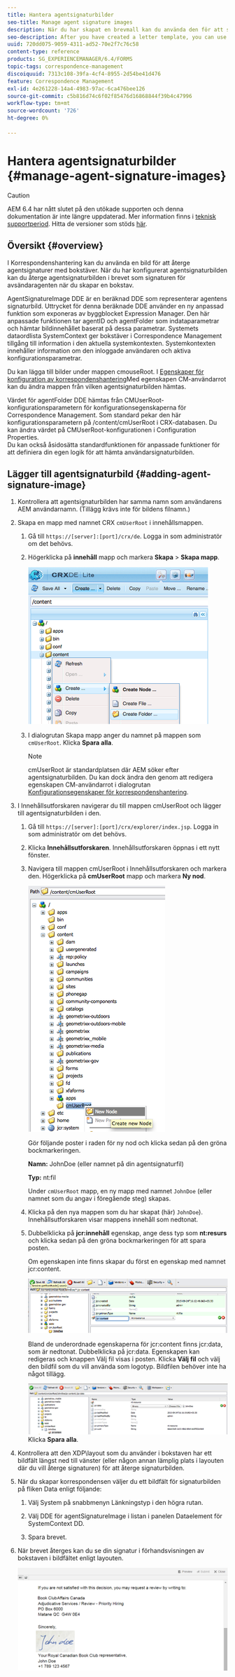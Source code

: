 ```yaml
---
title: Hantera agentsignaturbilder
seo-title: Manage agent signature images
description: När du har skapat en brevmall kan du använda den för att skapa korrespondens i AEM Forms genom att hantera data, innehåll och bilagor.
seo-description: After you have created a letter template, you can use it to create correspondence in AEM Forms by managing data, content, and attachments.
uuid: 720dd075-9059-4311-ad52-70e2f7c76c58
content-type: reference
products: SG_EXPERIENCEMANAGER/6.4/FORMS
topic-tags: correspondence-management
discoiquuid: 7313c108-39fa-4cf4-8955-2d54be41d476
feature: Correspondence Management
exl-id: 4e261228-14a4-4983-97ac-6ca476bee126
source-git-commit: c5b816d74c6f02f85476d16868844f39b4c47996
workflow-type: tm+mt
source-wordcount: '726'
ht-degree: 0%

---
```


# Hantera agentsignaturbilder {#manage-agent-signature-images}

>[!CAUTION]
>
>AEM 6.4 har nått slutet på den utökade supporten och denna dokumentation är inte längre uppdaterad. Mer information finns i [teknisk supportperiod](https://helpx.adobe.com/support/programs/eol-matrix.html). Hitta de versioner som stöds [här](https://experienceleague.adobe.com/docs/).

## Översikt {#overview}

I Korrespondenshantering kan du använda en bild för att återge agentsignaturer med bokstäver. När du har konfigurerat agentsignaturbilden kan du återge agentsignaturbilden i brevet som signaturen för avsändaragenten när du skapar en bokstav.

AgentSignatureImage DDE är en beräknad DDE som representerar agentens signaturbild. Uttrycket för denna beräknade DDE använder en ny anpassad funktion som exponeras av byggblocket Expression Manager. Den här anpassade funktionen tar agentID och agentFolder som indataparametrar och hämtar bildinnehållet baserat på dessa parametrar. Systemets dataordlista SystemContext ger bokstäver i Correspondence Management tillgång till information i den aktuella systemkontexten. Systemkontexten innehåller information om den inloggade användaren och aktiva konfigurationsparametrar.

Du kan lägga till bilder under mappen cmouseRoot. I [Egenskaper för konfiguration av korrespondenshantering](/help/forms/using/cm-configuration-properties.md)Med egenskapen CM-användarrot kan du ändra mappen från vilken agentsignaturbilden hämtas.

Värdet för agentFolder DDE hämtas från CMUserRoot-konfigurationsparametern för konfigurationsegenskaperna för Correspondence Management. Som standard pekar den här konfigurationsparametern på /content/cmUserRoot i CRX-databasen. Du kan ändra värdet på CMUserRoot-konfigurationen i Configuration Properties.\
Du kan också åsidosätta standardfunktionen för anpassade funktioner för att definiera din egen logik för att hämta användarsignaturbilden.

## Lägger till agentsignaturbild {#adding-agent-signature-image}

1. Kontrollera att agentsignaturbilden har samma namn som användarens AEM användarnamn. (Tillägg krävs inte för bildens filnamn.)
1. Skapa en mapp med namnet CRX `cmUserRoot` i innehållsmappen.

   1. Gå till `https://[server]:[port]/crx/de`. Logga in som administratör om det behövs.

   1. Högerklicka på **innehåll** mapp och markera **Skapa** > **Skapa mapp**.

      ![Skapa mapp](assets/1_createnode_cmuserroot.png)

   1. I dialogrutan Skapa mapp anger du namnet på mappen som `cmUserRoot`. Klicka **Spara alla**.

      >[!NOTE]
      >
      >cmUserRoot är standardplatsen där AEM söker efter agentsignaturbilden. Du kan dock ändra den genom att redigera egenskapen CM-användarrot i dialogrutan [Konfigurationsegenskaper för korrespondenshantering](/help/forms/using/cm-configuration-properties.md).

1. I Innehållsutforskaren navigerar du till mappen cmUserRoot och lägger till agentsignaturbilden i den.

   1. Gå till `https://[server]:[port]/crx/explorer/index.jsp`. Logga in som administratör om det behövs.
   1. Klicka **Innehållsutforskaren**. Innehållsutforskaren öppnas i ett nytt fönster.
   1. Navigera till mappen cmUserRoot i Innehållsutforskaren och markera den. Högerklicka på **cmUserRoot** mapp och markera **Ny nod**.

      ![Ny nod i cmUserRoot](assets/2_cmuserroot_newnode.png)

      Gör följande poster i raden för ny nod och klicka sedan på den gröna bockmarkeringen.

      **Namn:** JohnDoe (eller namnet på din agentsignaturfil)

      **Typ:** nt:fil

      Under `cmUserRoot` mapp, en ny mapp med namnet `JohnDoe` (eller namnet som du angav i föregående steg) skapas.

   1. Klicka på den nya mappen som du har skapat (här) `JohnDoe`). Innehållsutforskaren visar mappens innehåll som nedtonat.

   1. Dubbelklicka på **jcr:innehåll** egenskap, ange dess typ som **nt:resurs** och klicka sedan på den gröna bockmarkeringen för att spara posten.

      Om egenskapen inte finns skapar du först en egenskap med namnet jcr:content.

      ![jcr:egenskapen content](assets/3_jcrcontentntresource.png)

      Bland de underordnade egenskaperna för jcr:content finns jcr:data, som är nedtonat. Dubbelklicka på jcr:data. Egenskapen kan redigeras och knappen Välj fil visas i posten. Klicka **Välj fil** och välj den bildfil som du vill använda som logotyp. Bildfilen behöver inte ha något tillägg.

      ![JCR-data](assets/5_jcrdata.png)
   Klicka **Spara alla**.

1. Kontrollera att den XDP\layout som du använder i bokstaven har ett bildfält längst ned till vänster (eller någon annan lämplig plats i layouten där du vill återge signaturen) för att återge signaturbilden.
1. När du skapar korrespondensen väljer du ett bildfält för signaturbilden på fliken Data enligt följande:

   1. Välj System på snabbmenyn Länkningstyp i den högra rutan.

   1. Välj DDE för agentSignatureImage i listan i panelen Dataelement för SystemContext DD.

   1. Spara brevet.

1. När brevet återges kan du se din signatur i förhandsvisningen av bokstaven i bildfältet enligt layouten.

   ![Agentsignaturbild i brevet](assets/letterwithsignature.png)
